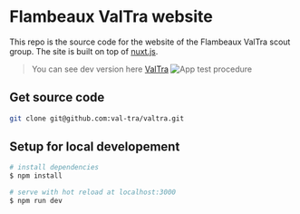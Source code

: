 # Flambeaux ValTra website

This repo is the source code for the website of the Flambeaux ValTra scout group.
The site is built on top of [nuxt.js](nuxtjs.org).

> You can see dev version here [ValTra](http://val-tra.github.io/valtra/)
![App test procedure](https://github.com/val-tra/valtra/workflows/App%20test%20procedure/badge.svg)

## Get source code

```bash
git clone git@github.com:val-tra/valtra.git
```

## Setup for local developement

```bash
# install dependencies
$ npm install

# serve with hot reload at localhost:3000
$ npm run dev
```
